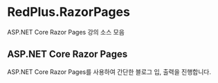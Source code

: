 # RedPlus.RazorPages

ASP.NET Core Razor Pages 강의 소스 모음

## ASP.NET Core Razor Pages

ASP.NET Core Razor Pages를 사용하여 간단한 블로그 입, 출력을 진행합니다.

